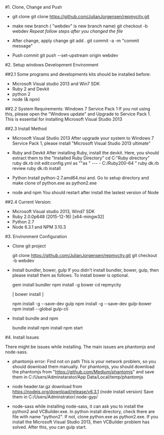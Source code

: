#1. Clone, Change and Push

- git clone
git clone https://github.com/JulianJorgensen/repmycity.git

- make new branch
	( "webdev" is new branch name)
	git checkout -b webdev
	*Repeat follow steps after you changed the file*

- After change, apply change
	git add .
	git commit -a -m "commit message"

- Push commit
	git push --set-upstream origin webdev

#2. Setup windows Development Environment

##2.1 Some programs and developments kits should be installed before:

 - Microsoft Visual studio 2013 and Win7 SDK
 - Ruby 2 and Devkit
 - python 2
 - node (& npm)

##2.2 System Requirements: Windows 7 Service Pack 1
  If you not using this, please open the "Windows update" and Upgrade to Service Pack 1.
  This is essential for installing Microsoft Visual Studio 2013

##2.3 Install Method

 - Microsoft Visual Studio 2013
	After upgrade your system to Windows 7 Service Pack 1, please install "Microsoft Visual Studio 2013 ultimate"
 - Ruby and Devkit
	After installing Ruby, install the devkit. Here, you should extract them to the "Installed Ruby Directory"
	cd C:\"Ruby directory"
	ruby dk.rb init
	edit:config.yml as ""as
	"
		---
		- C:/Ruby200-64
	"
	ruby dk.rb review
	ruby dk.rb install
	
 - Python
	Install python-2.7.amd64.msi and.
	Go to setup directory and make clone of python.exe as python2.exe
 - node and npm
	You should restart after install the lastest version of Node

##2.4 Current Version:

 - Microsoft Visual studio 2013, Wind7 SDK
 - Ruby 2.0.0p648 (2015-12-16) [x64-mingw32]
 - Python 2.7
 - Node 6.3.1 and NPM 3.10.3



#3. Environment Configuration

-  Clone git project

	git clone https://github.com/JulianJorgensen/repmycity.git
	git checkout -b webdev

- Install bundler, bower, gulp
	If you didn't install bundler, bower, gulp, then please install them as follows.
	To install bower is optional.

	gem install bundler
	npm install -g bower
	cd repmycity
	
	[ bower install ]

	npm install -g --save-dev gulp
	npm install -g --save-dev gulp-bower
	npm install --global gulp-cli

- Install bundle and npm
	
	bundle install
	npm install
	npm start

#4. Install Issues

There might be issues while installing.
The main issues are phantomjs and node-sass.

- phantomjs
	error: Find not on path
	This is your network problem, so you should  download them manually.
	For phantomjs, you should download the phantomjs from "https://github.com/Medium/phantomjs" and	save them in C:/Users/Adminstarator/App Data/Local/temp/phantomjs

- node header.tar.gz
	download from https://nodejs.org/download/release/v6.3.1 (node install version)
	Save them in C:/Users/Adminstrator/.node-gyp/

- node-sass
	while installing node-sass, it can ask you to install the python2 and VCBuilder.exe.
	In python install directory, check there are file with name "python2".
	If not, clone python.exe as python2.exe.
	If you install the Microsoft Visual Studio 2013, then VCBuilder problem has solved.
	After this, you can gulp start.
